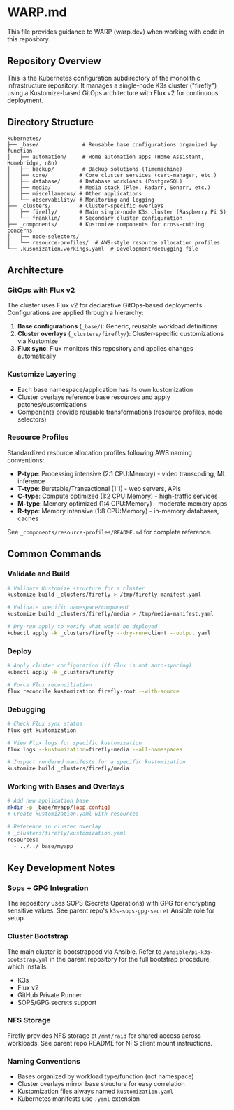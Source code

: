 # WARP.md

This file provides guidance to WARP (warp.dev) when working with code in this repository.

## Repository Overview

This is the Kubernetes configuration subdirectory of the monolithic infrastructure repository. It manages a single-node K3s cluster ("firefly") using a Kustomize-based GitOps architecture with Flux v2 for continuous deployment.

## Directory Structure

```
kubernetes/
├── _base/              # Reusable base configurations organized by function
│   ├── automation/     # Home automation apps (Home Assistant, Homebridge, n8n)
│   ├── backup/         # Backup solutions (Timemachine)
│   ├── core/          # Core cluster services (cert-manager, etc.)
│   ├── database/      # Database workloads (PostgreSQL)
│   ├── media/         # Media stack (Plex, Radarr, Sonarr, etc.)
│   ├── miscellaneous/ # Other applications
│   └── observability/ # Monitoring and logging
├── _clusters/         # Cluster-specific overlays
│   ├── firefly/       # Main single-node K3s cluster (Raspberry Pi 5)
│   └── franklin/      # Secondary cluster configuration
├── _components/       # Kustomize components for cross-cutting concerns
│   ├── node-selectors/
│   └── resource-profiles/  # AWS-style resource allocation profiles
└── .kusomization.workings.yaml  # Development/debugging file
```

## Architecture

### GitOps with Flux v2

The cluster uses Flux v2 for declarative GitOps-based deployments. Configurations are applied through a hierarchy:

1. **Base configurations** (`_base/`): Generic, reusable workload definitions
2. **Cluster overlays** (`_clusters/firefly/`): Cluster-specific customizations via Kustomize
3. **Flux sync**: Flux monitors this repository and applies changes automatically

### Kustomize Layering

- Each base namespace/application has its own kustomization
- Cluster overlays reference base resources and apply patches/customizations
- Components provide reusable transformations (resource profiles, node selectors)

### Resource Profiles

Standardized resource allocation profiles following AWS naming conventions:
- **P-type**: Processing intensive (2:1 CPU:Memory) - video transcoding, ML inference
- **T-type**: Burstable/Transactional (1:1) - web servers, APIs
- **C-type**: Compute optimized (1:2 CPU:Memory) - high-traffic services
- **M-type**: Memory optimized (1:4 CPU:Memory) - moderate memory apps
- **R-type**: Memory intensive (1:8 CPU:Memory) - in-memory databases, caches

See `_components/resource-profiles/README.md` for complete reference.

## Common Commands

### Validate and Build

```bash
# Validate Kustomize structure for a cluster
kustomize build _clusters/firefly > /tmp/firefly-manifest.yaml

# Validate specific namespace/component
kustomize build _clusters/firefly/media > /tmp/media-manifest.yaml

# Dry-run apply to verify what would be deployed
kubectl apply -k _clusters/firefly --dry-run=client --output yaml
```

### Deploy

```bash
# Apply cluster configuration (if Flux is not auto-syncing)
kubectl apply -k _clusters/firefly

# Force Flux reconciliation
flux reconcile kustomization firefly-root --with-source
```

### Debugging

```bash
# Check Flux sync status
flux get kustomization

# View Flux logs for specific kustomization
flux logs --kustomization=firefly-media --all-namespaces

# Inspect rendered manifests for a specific kustomization
kustomize build _clusters/firefly/media
```

### Working with Bases and Overlays

```bash
# Add new application base
mkdir -p _base/myapp/{app,config}
# Create kustomization.yaml with resources

# Reference in cluster overlay
# _clusters/firefly/kustomization.yaml
resources:
  - ../../_base/myapp
```

## Key Development Notes

### Sops + GPG Integration

The repository uses SOPS (Secrets Operations) with GPG for encrypting sensitive values. See parent repo's `k3s-sops-gpg-secret` Ansible role for setup.

### Cluster Bootstrap

The main cluster is bootstrapped via Ansible. Refer to `/ansible/pi-k3s-bootstrap.yml` in the parent repository for the full bootstrap procedure, which installs:
- K3s
- Flux v2
- GitHub Private Runner
- SOPS/GPG secrets support

### NFS Storage

Firefly provides NFS storage at `/mnt/raid` for shared access across workloads. See parent repo README for NFS client mount instructions.

### Naming Conventions

- Bases organized by workload type/function (not namespace)
- Cluster overlays mirror base structure for easy correlation
- Kustomization files always named `kustomization.yaml`
- Kubernetes manifests use `.yaml` extension

